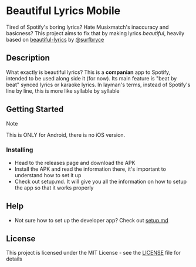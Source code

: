 # Beautiful Lyrics Mobile

Tired of Spotify's boring lyrics? Hate Musixmatch's inaccuracy and basicness? This project aims to fix that by making lyrics *beautiful*, heavily based on [beautiful-lyrics](https://github.com/surfbryce/beautiful-lyrics) by [@surfbryce](https://github.com/surfbryce)

## Description

What exactly is beautiful lyrics? This is a **companian** app to Spotify, intended to be used along side it (for now). Its main feature is "beat by beat" synced lyrics or karaoke lyrics. In layman's terms, instead of Spotify's line by line, this is more like syllable by syllable

## Getting Started

> [!NOTE]
> This is ONLY for Android, there is no iOS version. 

### Installing

- Head to the releases page and download the APK
- Install the APK and read the information there, it's important to understand how to set it up
- Check out setup.md. It will give you all the information on how to setup the app so that it works properly

## Help
- Not sure how to set up the developer app? Check out [setup.md](https://github.com/LeNerd46/beautiful-lyrics-mobile/blob/main/setup.md)


## License

This project is licensed under the MIT License - see the [LICENSE](https://github.com/LeNerd46/beautiful-lyrics-mobile/blob/main/LICENSE) file for details